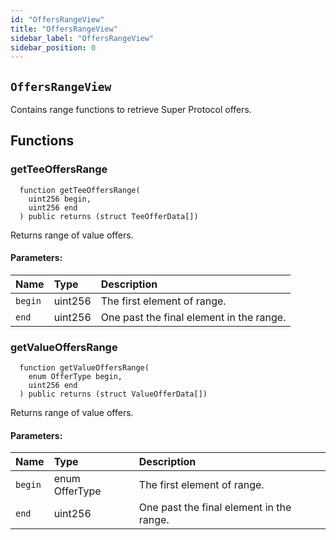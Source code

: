 ```yaml
---
id: "OffersRangeView"
title: "OffersRangeView"
sidebar_label: "OffersRangeView"
sidebar_position: 0
---
```


## `OffersRangeView`
Contains range functions to retrieve Super Protocol offers.


## Functions
### getTeeOffersRange
```solidity
  function getTeeOffersRange(
    uint256 begin,
    uint256 end
  ) public returns (struct TeeOfferData[])
```
Returns range of value offers.


#### Parameters:
| Name | Type | Description                                                          |
| :--- | :--- | :------------------------------------------------------------------- |
|`begin` | uint256 | The first element of range.
|`end` | uint256 | One past the final element in the range.
### getValueOffersRange
```solidity
  function getValueOffersRange(
    enum OfferType begin,
    uint256 end
  ) public returns (struct ValueOfferData[])
```
Returns range of value offers.


#### Parameters:
| Name | Type | Description                                                          |
| :--- | :--- | :------------------------------------------------------------------- |
|`begin` | enum OfferType | The first element of range.
|`end` | uint256 | One past the final element in the range.
